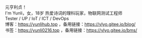 元亨利贞！<br>
I'm Yunli，女，18岁
热爱诗词的理科玩家，物联网测试工程师<br>
Tester / UP / IoT / ICT / DevOps<br>
博客：https://yunlihub.top ，备用链接：https://ylyo.gitee.io/blog/<br>
书签：https://yunli0216.top ，备用链接：https://ylyo.gitee.io/bms/
